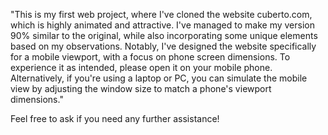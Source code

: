 "This is my first web project, where I've cloned the website cuberto.com, which is highly animated and attractive. I've managed to make my version 90% similar to the original, while also incorporating some unique elements based on my observations. Notably, I've designed the website specifically for a mobile viewport, with a focus on phone screen dimensions. To experience it as intended, please open it on your mobile phone. Alternatively, if you're using a laptop or PC, you can simulate the mobile view by adjusting the window size to match a phone's viewport dimensions."

Feel free to ask if you need any further assistance!
